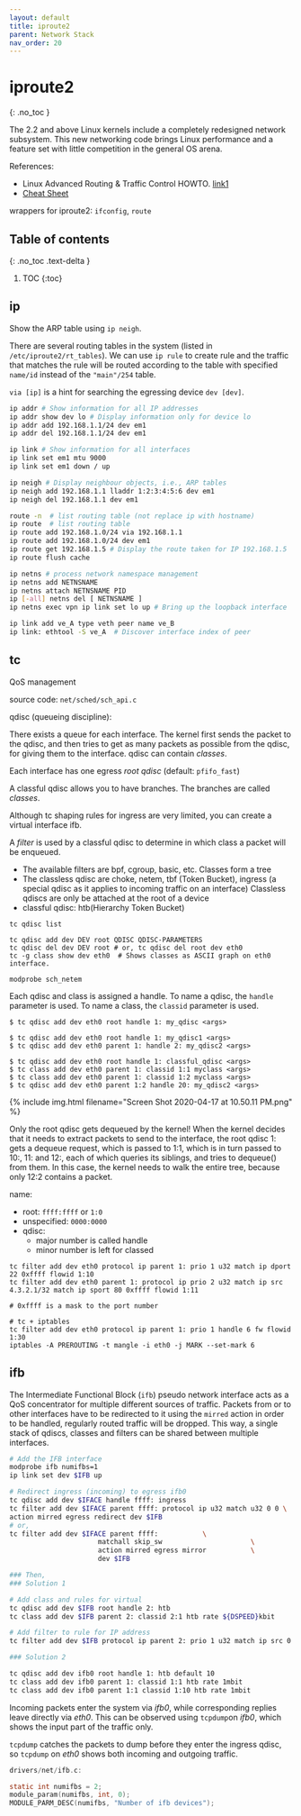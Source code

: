 ```yaml
---
layout: default
title: iproute2
parent: Network Stack
nav_order: 20
---
```


# iproute2
{: .no_toc }

The 2.2 and above Linux kernels include a completely redesigned network subsystem. This new networking code brings Linux performance and a feature set with little competition in the general OS arena.

References:

- Linux Advanced Routing & Traffic Control HOWTO. [link1](https://www.net.t-labs.tu-berlin.de/teaching/ss08/RL_labcourse/docs/08-lartc.pdf)
- [Cheat Sheet](https://baturin.org/docs/iproute2/)

wrappers for iproute2: `ifconfig`, `route`

## Table of contents
{: .no_toc .text-delta }

1. TOC
{:toc}


## ip

Show the ARP table using `ip neigh`.

There are several routing tables in the system (listed in `/etc/iproute2/rt_tables`). We can use `ip rule` to create rule and the traffic that matches the rule will be routed according to the table with specified `name/id` instead of the `"main"/254` table.

`via [ip]` is a hint for searching the egressing device `dev [dev]`.


```bash
ip addr # Show information for all IP addresses
ip addr show dev lo # Display information only for device lo
ip addr add 192.168.1.1/24 dev em1
ip addr del 192.168.1.1/24 dev em1

ip link # Show information for all interfaces
ip link set em1 mtu 9000
ip link set em1 down / up

ip neigh # Display neighbour objects, i.e., ARP tables
ip neigh add 192.168.1.1 lladdr 1:2:3:4:5:6 dev em1
ip neigh del 192.168.1.1 dev em1

route -n  # list routing table (not replace ip with hostname)
ip route  # list routing table
ip route add 192.168.1.0/24 via 192.168.1.1
ip route add 192.168.1.0/24 dev em1
ip route get 192.168.1.5 # Display the route taken for IP 192.168.1.5
ip route flush cache

ip netns # process network namespace management
ip netns add NETNSNAME
ip netns attach NETNSNAME PID
ip [-all] netns del [ NETNSNAME ]
ip netns exec vpn ip link set lo up # Bring up the loopback interface

ip link add ve_A type veth peer name ve_B
ip link: ethtool -S ve_A  # Discover interface index of peer
```

## tc

QoS management

source code: `net/sched/sch_api.c`

qdisc (queueing discipline):

There exists a queue for each interface. The kernel first sends the packet to the qdisc, and then tries to get as many packets as possible from the qdisc, for giving them to the interface. qdisc can contain *classes*. 

Each interface has one egress *root qdisc* (default: `pfifo_fast`)

A classful qdisc allows you to have branches. The branches are called *classes*. 

Although tc shaping rules for ingress are very limited, you can create a virtual interface ifb.

A *filter* is used by a classful qdisc to determine in which class a packet will be enqueued. 

- The available filters are bpf, cgroup, basic, etc. 
  Classes form a tree
- The classless qdisc are choke, netem, tbf (Token Bucket), ingress (a special qdisc as it applies to incoming traffic on an interface) 
  Classless qdiscs are only be attached at the root of a device
- classful qdisc: htb(Hierarchy Token Bucket)

```
tc qdisc list

tc qdisc add dev DEV root QDISC QDISC-PARAMETERS
tc qdisc del dev DEV root # or, tc qdisc del root dev eth0
tc -g class show dev eth0  # Shows classes as ASCII graph on eth0 interface.

modprobe sch_netem
```

Each qdisc and class is assigned a handle. To name a qdisc, the `handle` parameter is used. To name a class, the `classid` parameter is used. 

```
$ tc qdisc add dev eth0 root handle 1: my_qdisc <args>

$ tc qdisc add dev eth0 root handle 1: my_qdisc1 <args>
$ tc qdisc add dev eth0 parent 1: handle 2: my_qdisc2 <args>

$ tc qdisc add dev eth0 root handle 1: classful_qdisc <args>
$ tc class add dev eth0 parent 1: classid 1:1 myclass <args>
$ tc class add dev eth0 parent 1: classid 1:2 myclass <args>
$ tc qdisc add dev eth0 parent 1:2 handle 20: my_qdisc2 <args>
```

{% include img.html filename="Screen Shot 2020-04-17 at 10.50.11 PM.png" %}

Only the root qdisc gets dequeued by the kernel! When the kernel decides that it needs to extract packets to send to the interface, the root qdisc 1: gets a dequeue request, which is passed to 1:1, which is in turn passed to 10:, 11: and 12:, each of which queries its siblings, and tries to dequeue() from them. In this case, the kernel needs to walk the entire tree, because only 12:2 contains a packet.

name:

- root: `ffff:ffff` or `1:0`
- unspecified: `0000:0000`
- qdisc:
  - major number is called handle
  - minor number is left for classed

```
tc filter add dev eth0 protocol ip parent 1: prio 1 u32 match ip dport 22 0xffff flowid 1:10
tc filter add dev eth0 parent 1: protocol ip prio 2 u32 match ip src 4.3.2.1/32 match ip sport 80 0xffff flowid 1:11

# 0xffff is a mask to the port number

# tc + iptables
tc filter add dev eth0 protocol ip parent 1: prio 1 handle 6 fw flowid 1:30
iptables -A PREROUTING -t mangle -i eth0 -j MARK --set-mark 6
```



## ifb

The Intermediate Functional Block (`ifb`) pseudo network interface acts as a QoS concentrator for multiple different sources of traffic. Packets from or to other interfaces have to be redirected to it using the `mirred` action in order to be handled, regularly routed traffic will be dropped. This way, a single stack of qdiscs, classes and filters can be shared between multiple interfaces.

```bash
# Add the IFB interface
modprobe ifb numifbs=1
ip link set dev $IFB up

# Redirect ingress (incoming) to egress ifb0
tc qdisc add dev $IFACE handle ffff: ingress
tc filter add dev $IFACE parent ffff: protocol ip u32 match u32 0 0 \
action mirred egress redirect dev $IFB
# or,
tc filter add dev $IFACE parent ffff:           \
                      matchall skip_sw                      \
                      action mirred egress mirror           \
                      dev $IFB

### Then, 
### Solution 1

# Add class and rules for virtual
tc qdisc add dev $IFB root handle 2: htb
tc class add dev $IFB parent 2: classid 2:1 htb rate ${DSPEED}kbit

# Add filter to rule for IP address
tc filter add dev $IFB protocol ip parent 2: prio 1 u32 match ip src 0.0.0.0/0 flowid 2:1

### Solution 2

tc qdisc add dev ifb0 root handle 1: htb default 10
tc class add dev ifb0 parent 1: classid 1:1 htb rate 1mbit
tc class add dev ifb0 parent 1:1 classid 1:10 htb rate 1mbit
```

Incoming packets enter the system via *ifb0*, while corresponding replies leave directly via *eth0*. This can be observed using `tcpdump`on *ifb0*, which shows the input part of the traffic only.

`tcpdump` catches the packets to dump before they enter the ingress qdisc, so `tcpdump` on *eth0* shows both incoming and outgoing traffic.

```c
drivers/net/ifb.c:

static int numifbs = 2;
module_param(numifbs, int, 0);
MODULE_PARM_DESC(numifbs, "Number of ifb devices");
```


